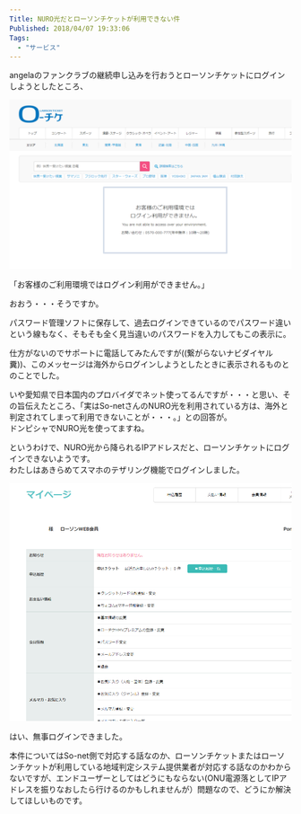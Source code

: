```yaml
---
Title: NURO光だとローソンチケットが利用できない件
Published: 2018/04/07 19:33:06
Tags:
  - "サービス"
---
```

angelaのファンクラブの継続申し込みを行おうとローソンチケットにログインしようとしたところ、 

![](20180407192443.png)   

「お客様のご利用環境ではログイン利用ができません。」  

おおう・・・そうですか。  



パスワード管理ソフトに保存して、過去ログインできているのでパスワード違いという線もなく、そもそも全く見当違いのパスワードを入力してもこの表示に。  

仕方がないのでサポートに電話してみたんですが((繋がらないナビダイヤル糞))、このメッセージは海外からログインしようとしたときに表示されるものとのことでした。  

いや愛知県で日本国内のプロバイダでネット使ってるんですが・・・と思い、その旨伝えたところ、「実はSo-netさんのNURO光を利用されている方は、海外と判定されてしまって利用できないことが・・・。」との回答が。  
ドンピシャでNURO光を使ってますね。  

というわけで、NURO光から降られるIPアドレスだと、ローソンチケットにログインできないようです。  
わたしはあきらめてスマホのテザリング機能でログインしました。  

![](20180407192919.png)   

はい、無事ログインできました。  


本件についてはSo-net側で対応する話なのか、ローソンチケットまたはローソンチケットが利用している地域判定システム提供業者が対応する話なのかわからないですが、エンドユーザーとしてはどうにもならない(ONU電源落としてIPアドレスを振りなおしたら行けるのかもしれませんが）問題なので、どうにか解決してほしいものです。  

